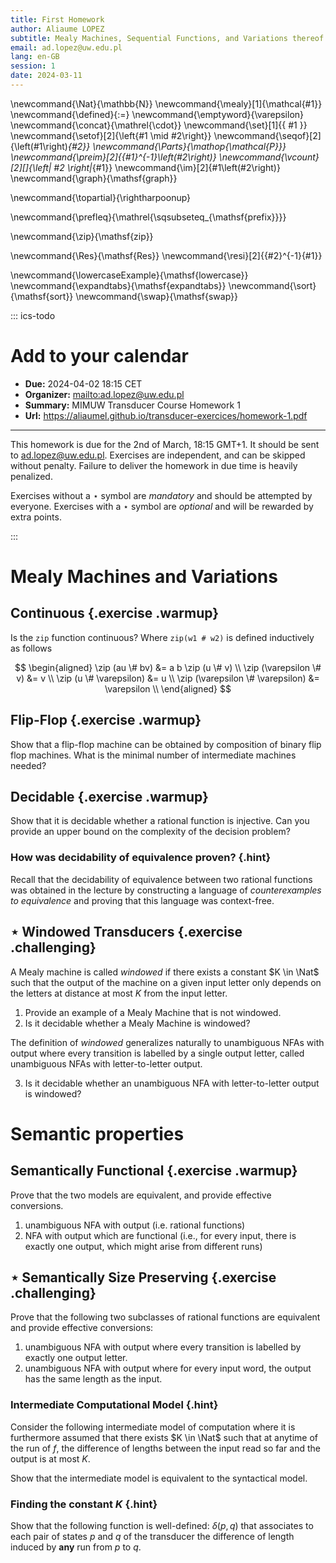 ```yaml
---
title: First Homework
author: Aliaume LOPEZ
subtitle: Mealy Machines, Sequential Functions, and Variations thereof
email: ad.lopez@uw.edu.pl
lang: en-GB
session: 1
date: 2024-03-11
---
```



\newcommand{\Nat}{\mathbb{N}}
\newcommand{\mealy}[1]{\mathcal{#1}}
\newcommand{\defined}{:=}
\newcommand{\emptyword}{\varepsilon}
\newcommand{\concat}{\mathrel{\cdot}}
\newcommand{\set}[1]{\{ #1 \}}
\newcommand{\setof}[2]{\left\{#1 \mid #2\right\}}
\newcommand{\seqof}[2]{\left(#1\right)_{#2}}
\newcommand{\Parts}{\mathop{\mathcal{P}}}
\newcommand{\preim}[2]{{#1}^{-1}\left(#2\right)}
\newcommand{\vcount}[2][]{\left| #2 \right|_{#1}}
\newcommand{\im}[2]{#1\left(#2\right)}
\newcommand{\graph}{\mathsf{graph}}

\newcommand{\topartial}{\rightharpoonup}

\newcommand{\prefleq}{\mathrel{\sqsubseteq_{\mathsf{prefix}}}}

\newcommand{\zip}{\mathsf{zip}}

\newcommand{\Res}{\mathsf{Res}}
\newcommand{\resi}[2]{{#2}^{-1}{#1}}

\newcommand{\lowercaseExample}{\mathsf{lowercase}}
\newcommand{\expandtabs}{\mathsf{expandtabs}}
\newcommand{\sort}{\mathsf{sort}}
\newcommand{\swap}{\mathsf{swap}}

::: ics-todo
# Add to your calendar 

- **Due:** 2024-04-02 18:15 CET
- **Organizer:** <mailto:ad.lopez@uw.edu.pl>
- **Summary:** MIMUW Transducer Course Homework 1
- **Url:** <https://aliaumel.github.io/transducer-exercices/homework-1.pdf>

--- 

This homework is due for the 2nd of March, 18:15 GMT+1. It should be sent to
<ad.lopez@uw.edu.pl>.
Exercises are independent, and can be skipped without penalty. Failure to
deliver the homework in due time is heavily penalized. 

Exercises without a $\star$ symbol are *mandatory* and should be attempted by
everyone. Exercises with a $\star$ symbol are *optional* and will be rewarded
by extra points.

:::

# Mealy Machines and Variations

## Continuous {.exercise .warmup}

Is the `zip` function continuous? Where `zip(w1 # w2)` is defined inductively as follows

$$
\begin{aligned}
\zip (au \# bv) &= a b \zip (u \# v) \\
\zip (\varepsilon \# v) &= v \\
\zip (u \# \varepsilon) &= u \\
\zip (\varepsilon \# \varepsilon) &= \varepsilon \\
\end{aligned}
$$

## Flip-Flop {.exercise .warmup}

Show that a flip-flop machine can be obtained by composition of binary flip
flop machines. What is the minimal number of intermediate machines needed?

## Decidable {.exercise .warmup}

Show that it is decidable whether a rational function is injective.
Can you provide an upper bound on the complexity of the decision problem?

### How was decidability of equivalence proven? {.hint}

Recall that the decidability of equivalence between two rational functions was
obtained in the lecture by constructing a language of *counterexamples to
equivalence* and proving that this language was context-free.

## $\star$ Windowed Transducers {.exercise .challenging}

A Mealy machine is called *windowed* if there exists a constant $K \in \Nat$
such that the output of the machine on a given input letter only depends on the
letters at distance at most $K$ from the input letter.

1. Provide an example of a Mealy Machine that is not windowed.
2. Is it decidable whether a Mealy Machine is windowed?

The definition of *windowed* generalizes naturally to unambiguous NFAs with
output where every transition is labelled by a single output letter, called
unambiguous NFAs  with letter-to-letter output.

3. Is it decidable whether an unambiguous NFA with letter-to-letter output is
   windowed?




# Semantic properties

## Semantically Functional {.exercise .warmup}

Prove that the two models are equivalent, and provide effective
conversions.

1. unambiguous NFA with output (i.e. rational functions)
2. NFA with output which are functional (i.e., for every input, there is exactly one output, which might arise from different runs)



## $\star$ Semantically Size Preserving {.exercise .challenging}

Prove that the following two subclasses of rational functions are equivalent
and provide effective conversions:

1. unambiguous NFA with output where every transition is labelled by exactly
   one output letter.
2. unambiguous NFA with output where for every input word, the output has the
   same length as the input. 


### Intermediate Computational Model {.hint}

Consider the following intermediate model of computation where it is
furthermore assumed that there exists $K \in \Nat$ such that at anytime of the
run of $f$, the difference of lengths between the input read so far and the
output is at most $K$.

Show that the intermediate model is equivalent to the syntactical model.

### Finding the constant $K$ {.hint}

Show that the following function is well-defined: $\delta(p,q)$ that associates
to each pair of states $p$ and $q$ of the transducer the difference of length
induced by **any** run from $p$ to $q$.
